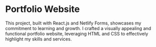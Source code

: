 # Portfolio Website

This project, built with React.js and Netlify Forms, showcases my commitment to learning and growth. I crafted a visually appealing and functional portfolio website, leveraging HTML and CSS to effectively highlight my skills and services. 
